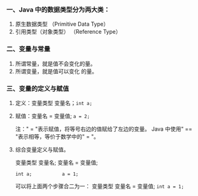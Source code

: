 ### 一、Java 中的数据类型分为两大类：
 1. 原生数据类型 （Primitive Data Type）
 2. 引用类型（对象类型） （Reference Type） 
 ### 二、变量与常量
 1. 所谓常量，就是值不会变化的量。
 2. 所谓变量，就是值可以变化 的量。 
### 三、变量的定义与赋值
1. 定义：变量类型  变量名；`int a;` 
2. 赋值：变量名 = 变量值; `a = 2;` 

     注：" = "表示赋值，将等号右边的值赋给了左边的变量。 Java 中使用" == "表示相等，等价于数学中的" = "。 
3. 综合变量定义与赋值。 
 
   变量类型 变量名; 变量名 = 变量值; 
 
   `int a;           a = 1; `
 
   可以将上面两个步骤合二为一： 变量类型 变量名 = 变量值; `int a = 1; `
 
